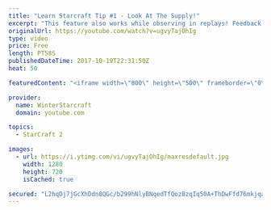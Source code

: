 ```yaml
---
title: "Learn Starcraft Tip #1 - Look At The Supply!"
excerpt: "This feature also works while observing in replays! Feedback and tip suggestions are appreciated :)"
originalUrl: https://youtube.com/watch?v=ugvyTajOhIg
type: video
price: Free
length: PT58S
publishedDateTime: 2017-10-19T22:31:50Z
heat: 50

featuredContent: "<iframe width=\"800\" height=\"500\" frameborder=\"0\" src=\"https://www.youtube.com/embed/ugvyTajOhIg\" allow=\"accelerometer; autoplay; encrypted-media; gyroscope; picture-in-picture\" allowfullscreen></iframe>"

provider:
  name: WinterStarcraft
  domain: youtube.com

topics:
  - StarCraft 2

images:
  - url: https://i.ytimg.com/vi/ugvyTajOhIg/maxresdefault.jpg
    width: 1280
    height: 720
    isCached: true

secured: "L2hqDj7jGcXhDdn8QGc/b299hNlyBNqedTfQozBzqIq50A+ThDwFfd76mkjqaDH9uYLkVNPXBLfWlrByCtXDAyM+cZhYwqs1X3Dxt9+WcEKZh5DxZSGTEvUOTMLQUrwhvfVbB56l9YaKdF5fnqEH1dR7JsD5HJFviwzxEQc6yHKq6K2x2W4ELO+5LUoiKR9p883zOsZxC0LLIod6n3Df2pNWO/XHrLZKz4HMEEgd2DJa8Ox3Dtksxczjry9C9o49wZRBG1h3V5zoQsHHxwULEF2q9S7ICt5fCOdTVhtW5YzGN4BRDsXohPbJ+BD3MbADaOOaN0L3VVEcgLqsq5Q1s6hwf/jjYl/kioGaebukKTVBFAqAOEhOt4sAfGj6/lIxhLzjsZBEH1ZUEq/HHEyj7DHgOmFcAfEa6cVE3vEAnQs=;WEGCQIPCeyoKb652cOPUzA=="
---
```


